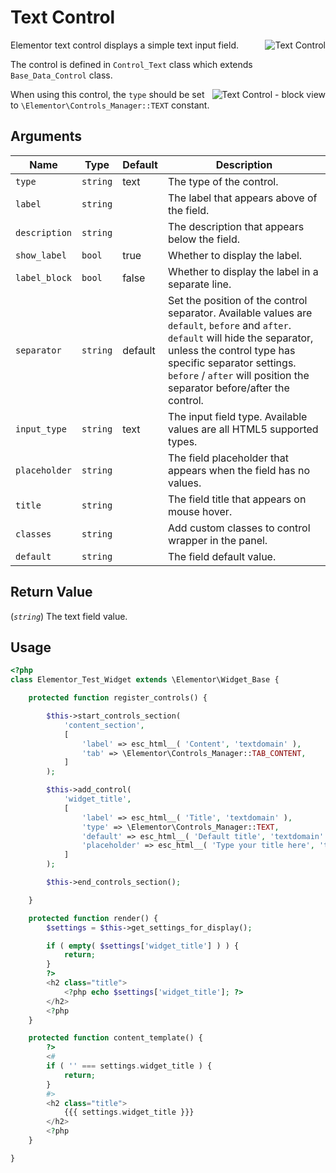 # Text Control

<Badge type="tip" vertical="top" text="Elementor Core" /> <Badge type="warning" vertical="top" text="Basic" />

<img :src="$withBase('/assets/img/controls/control-text.png')" alt="Text Control" style="float: right;">

Elementor text control displays a simple text input field.

The control is defined in `Control_Text` class which extends `Base_Data_Control` class.

<img :src="$withBase('/assets/img/controls/control-text-block.png')" alt="Text Control - block view" style="float: right;">

When using this control, the `type` should be set to `\Elementor\Controls_Manager::TEXT` constant.

## Arguments

<table>
	<thead>
		<tr>
			<th>Name</th>
			<th>Type</th>
			<th>Default</th>
			<th>Description</th>
		</tr>
	</thead>
	<tbody>
		<tr>
			<td><code>type</code></td>
			<td><code>string</code></td>
			<td>text</td>
			<td>The type of the control.</td>
		</tr>
		<tr>
			<td><code>label</code></td>
			<td><code>string</code></td>
			<td></td>
			<td>The label that appears above of the field.</td>
		</tr>
		<tr>
			<td><code>description</code></td>
			<td><code>string</code></td>
			<td></td>
			<td>The description that appears below the field.</td>
		</tr>
		<tr>
			<td><code>show_label</code></td>
			<td><code>bool</code></td>
			<td>true</td>
			<td>Whether to display the label.</td>
		</tr>
		<tr>
			<td><code>label_block</code></td>
			<td><code>bool</code></td>
			<td>false</td>
			<td>Whether to display the label in a separate line.</td>
		</tr>
		<tr>
			<td><code>separator</code></td>
			<td><code>string</code></td>
			<td>default</td>
			<td>Set the position of the control separator. Available values are <code>default</code>, <code>before</code> and <code>after</code>. <code>default</code> will hide the separator, unless the control type has specific separator settings. <code>before</code> / <code>after</code> will position the separator before/after the control.</td>
		</tr>
		<tr>
			<td><code>input_type</code></td>
			<td><code>string</code></td>
			<td>text</td>
			<td>The input field type. Available values are all HTML5 supported types.</td>
		</tr>
		<tr>
			<td><code>placeholder</code></td>
			<td><code>string</code></td>
			<td></td>
			<td>The field placeholder that appears when the field has no values.</td>
		</tr>
		<tr>
			<td><code>title</code></td>
			<td><code>string</code></td>
			<td></td>
			<td>The field title that appears on mouse hover.</td>
		</tr>
		<tr>
			<td><code>classes</code></td>
			<td><code>string</code></td>
			<td></td>
			<td>Add custom classes to control wrapper in the panel.</td>
		</tr>
		<tr>
			<td><code>default</code></td>
			<td><code>string</code></td>
			<td></td>
			<td>The field default value.</td>
		</tr>
	</tbody>
</table>

## Return Value

(_`string`_) The text field value.

## Usage

```php {14-22,35-37,48-50}
<?php
class Elementor_Test_Widget extends \Elementor\Widget_Base {

	protected function register_controls() {

		$this->start_controls_section(
			'content_section',
			[
				'label' => esc_html__( 'Content', 'textdomain' ),
				'tab' => \Elementor\Controls_Manager::TAB_CONTENT,
			]
		);

		$this->add_control(
			'widget_title',
			[
				'label' => esc_html__( 'Title', 'textdomain' ),
				'type' => \Elementor\Controls_Manager::TEXT,
				'default' => esc_html__( 'Default title', 'textdomain' ),
				'placeholder' => esc_html__( 'Type your title here', 'textdomain' ),
			]
		);

		$this->end_controls_section();

	}

	protected function render() {
		$settings = $this->get_settings_for_display();

		if ( empty( $settings['widget_title'] ) ) {
			return;
		}
		?>
		<h2 class="title">
			<?php echo $settings['widget_title']; ?>
		</h2>
		<?php
	}

	protected function content_template() {
		?>
		<#
		if ( '' === settings.widget_title ) {
			return;
		}
		#>
		<h2 class="title">
			{{{ settings.widget_title }}}
		</h2>
		<?php
	}

}
```
